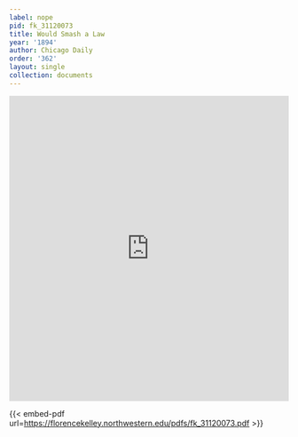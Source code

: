 ```yaml
---
label: nope
pid: fk_31120073
title: Would Smash a Law
year: '1894'
author: Chicago Daily
order: '362'
layout: single
collection: documents
---
```

<iframe src="https://northwestern.app.box.com/embed/s/vet96swrl9n4oqitck4yvhe8g01vkrrp?sortColumn=date&view=list" width="100%" height="550" frameborder="0" allowfullscreen webkitallowfullscreen msallowfullscreen></iframe>


{{< embed-pdf url=https://florencekelley.northwestern.edu/pdfs/fk_31120073.pdf >}}